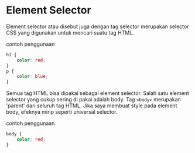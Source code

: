 # Element Selector

Element selector atau disebut juga dengan tag selector merupakan selector CSS yang digunakan untuk mencari suatu tag HTML.

contoh penggunaan
```css
h1 {
    color: red;
}
p {
    color: blue;
}
```

Semua tag HTML bisa dipakai sebagai element selector. Salah satu element selector yang cukup sering di pakai adalah body. Tag `<body>` merupakan 'parent' dari seluruh tag HTML. Jika saya membuat style pada element body, efeknya mirip seperti universal selector.

contoh penggunaan
```css
body {
    color: red;
}
```